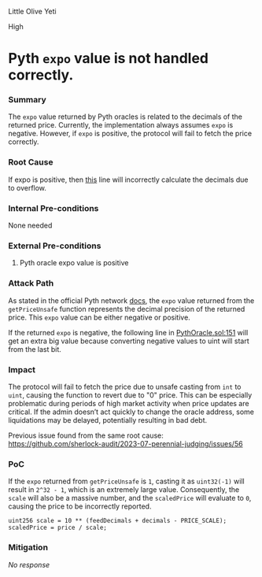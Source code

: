 Little Olive Yeti

High

# Pyth `expo` value is not handled correctly.

### Summary

The `expo` value returned by Pyth oracles is related to the decimals of the returned price. Currently, the implementation always assumes `expo` is negative. However, if `expo` is positive, the protocol will fail to fetch the price correctly.

### Root Cause

If expo is positive, then [this](https://github.com/sherlock-audit/2024-12-mach-finance/blob/94f707dd94fc13dc0132deaa89c68f53bed306fa/contracts/src/Oracles/Pyth/PythOracle.sol#L101) line will incorrectly calculate the decimals due to overflow.

### Internal Pre-conditions

None needed

### External Pre-conditions

1. Pyth oracle expo value is positive

### Attack Path

As stated in the official Pyth network [docs](https://api-reference.pyth.network/price-feeds/evm/getPriceUnsafe), the `expo` value returned from the `getPriceUnsafe` function represents the decimal precision of the returned price. This `expo` value can be either negative or positive.

If the returned `expo` is negative, the following line in [PythOracle.sol:151](https://github.com/sherlock-audit/2024-12-mach-finance/blob/94f707dd94fc13dc0132deaa89c68f53bed306fa/contracts/src/Oracles/Pyth/PythOracle.sol#L101) will get an extra big value because converting negative values to uint will start from the last bit.

### Impact

The protocol will fail to fetch the price due to unsafe casting from `int` to `uint`, causing the function to revert due to "0" price. This can be especially problematic during periods of high market activity when price updates are critical. If the admin doesn’t act quickly to change the oracle address, some liquidations may be delayed, potentially resulting in bad debt.

Previous issue found from the same root cause:
https://github.com/sherlock-audit/2023-07-perennial-judging/issues/56

### PoC

If the `expo` returned from `getPriceUnsafe` is `1`, casting it as `uint32(-1)` will result in `2^32 - 1`, which is an extremely large value. Consequently, the `scale` will also be a massive number, and the `scaledPrice` will evaluate to `0`, causing the price to be incorrectly reported.  

```solidity
uint256 scale = 10 ** (feedDecimals + decimals - PRICE_SCALE);
scaledPrice = price / scale;
```

### Mitigation

_No response_